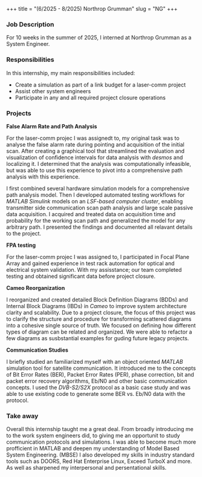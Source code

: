 +++
title = "(6/2025 - 8/2025) Northrop Grumman"
slug = "NG"
+++

### Job Description

For 10 weeks in the summer of 2025, I interned at Northrop Grumman as a System Engineer.

### Responsibilities

In this internship, my main responsibilities included:
- Create a simulation as part of a link budget for a laser-comm project
- Assist other system engineers
- Participate in any and all required project closure operations

### Projects

**False Alarm Rate and Path Analysis**

For the laser-comm projec I was assignedt to, my original task was to analyse the false alarm rate during pointing and acquisition of the initial scan. After creating a graphical tool that streamlined the evaluation and visualization of confidence intervals for data analysis with *desmos* and localizing it. I determined that the analysis was computationally infeasible, but was able to use this experience to pivot into a comprehensive path analysis with this experience.

I first combined several hardware simulation models for a comprehensive path analysis model. Then I developed automated testing workflows for *MATLAB Simulink* models on an *LSF-based computer cluster*, enabling  transmitter side communication scan path analysis and large scale passive data acquisition. I acquired and treated data on acquisition time and probability for the working scan path and generalized the model for any arbitrary path. I presented the findings and documented all relavant details to the project.

**FPA testing**

For the laser-comm projec I was assigned to, I participated in Focal Plane Array and gained experience in test rack automation for optical and electrical system validation. With my assisstance; our team completed testing and obtained significant data before project closure.

**Cameo Reorganization**

I reorganized and created detailed Block Definition Diagrams (BDDs) and Internal Block Diagrams (IBDs) in *Cameo* to improve system architecture clarity and scalability. Due to a project closure, the focus of this project was to clarify the structure and procedure for transforming scattered diagrams into a cohesive single source of truth. We focused on defining how different types of diagram can be related and organized. We were able to refactor a few diagrams as susbstantial examples for guding future legacy projects.

**Communication Studies**

I briefly studied an familiarized myself with an object oriented *MATLAB* simulation tool for satellite communication. It introduced me to the concepts of Bit Error Rates (BER), Packet Error Rates (PER), phase correction, bit and packet error recovery algorithms, Eb/N0 and other basic communication concepts. I used the *DVB-S2/S2X* protocol as a basic case study and was able to use existing code to generate some BER vs. Eb/N0 data with the protocol.

### Take away
Overall this internship taught me a great deal. From broadly introducing me to the work system engineers did, to giving me an opportunit to study communication protocols and simulations. I was able to become much more profficient in MATLAB and deepen my understanding of Model Based System Engineering. (MBSE) I also developed my skills in industry standard tools such as DOORS, Red Hat Enterprise Linux, Exceed TurboX and more. As well as sharpened my interpersonal and persentational skills.